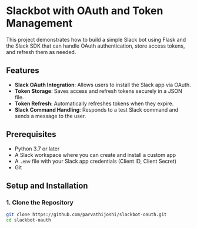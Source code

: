 # Slackbot with OAuth and Token Management

This project demonstrates how to build a simple Slack bot using Flask and the Slack SDK that can handle OAuth authentication, store access tokens, and refresh them as needed.

## Features

- **Slack OAuth Integration**: Allows users to install the Slack app via OAuth.
- **Token Storage**: Saves access and refresh tokens securely in a JSON file.
- **Token Refresh**: Automatically refreshes tokens when they expire.
- **Slack Command Handling**: Responds to a test Slack command and sends a message to the user.

## Prerequisites

- Python 3.7 or later
- A Slack workspace where you can create and install a custom app
- A `.env` file with your Slack app credentials (Client ID, Client Secret)
- Git

## Setup and Installation

### 1. Clone the Repository

```bash
git clone https://github.com/parvathijoshi/slackbot-oauth.git
cd slackbot-oauth
```
